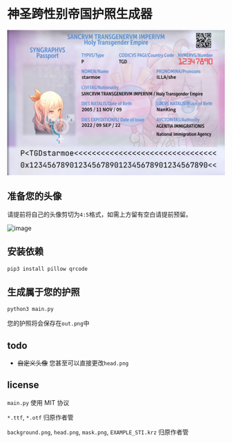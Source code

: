 # 神圣跨性别帝国护照生成器

![img](example.png)

## 准备您的头像

请提前将自己的头像剪切为`4:5`格式，如需上方留有空白请提前预留。

![image](https://user-images.githubusercontent.com/96931510/191689366-ff74e9d0-d097-4eac-a535-7877eb1f93dd.png)

## 安装依赖
```bash
pip3 install pillow qrcode
```

## 生成属于您的护照
```bash
python3 main.py
```

您的护照将会保存在`out.png`中

## todo
+ ~~自定义头像~~ 您甚至可以直接更改`head.png`

## license
`main.py` 使用 MIT 协议

`*.ttf`, `*.otf` 归原作者管

`background.png`, `head.png`, `mask.png`, `EXAMPLE_STI.krz` 归原作者管


